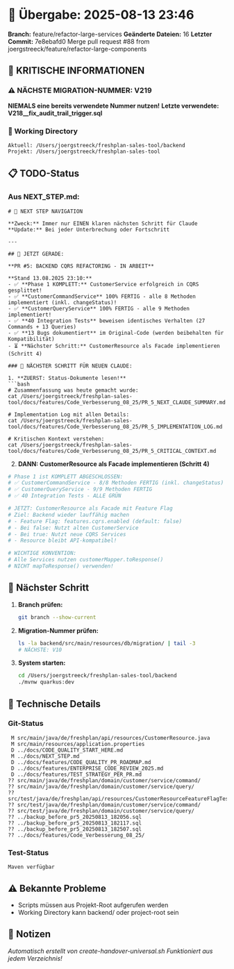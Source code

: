 # 🤝 Übergabe: 2025-08-13 23:46
**Branch:** feature/refactor-large-services
**Geänderte Dateien:** 16
**Letzter Commit:** 7e8ebafd0 Merge pull request #88 from joergstreeck/feature/refactor-large-components

## 🚨 KRITISCHE INFORMATIONEN

### ⚠️ NÄCHSTE MIGRATION-NUMMER: V219
**NIEMALS eine bereits verwendete Nummer nutzen!**
**Letzte verwendete: V218__fix_audit_trail_trigger.sql**

### 📍 Working Directory
```
Aktuell: /Users/joergstreeck/freshplan-sales-tool/backend
Projekt: /Users/joergstreeck/freshplan-sales-tool
```

## 📋 TODO-Status

### Aus NEXT_STEP.md:
```
# 🧭 NEXT STEP NAVIGATION

**Zweck:** Immer nur EINEN klaren nächsten Schritt für Claude
**Update:** Bei jeder Unterbrechung oder Fortschritt

---

## 🎯 JETZT GERADE:

**PR #5: BACKEND CQRS REFACTORING - IN ARBEIT**

**Stand 13.08.2025 23:10:**
- ✅ **Phase 1 KOMPLETT:** CustomerService erfolgreich in CQRS gesplittet!
- ✅ **CustomerCommandService** 100% FERTIG - alle 8 Methoden implementiert (inkl. changeStatus)!
- ✅ **CustomerQueryService** 100% FERTIG - alle 9 Methoden implementiert!
- ✅ **40 Integration Tests** beweisen identisches Verhalten (27 Commands + 13 Queries)
- ✅ **13 Bugs dokumentiert** im Original-Code (werden beibehalten für Kompatibilität)
- ⏳ **Nächster Schritt:** CustomerResource als Facade implementieren (Schritt 4)

### 🚨 NÄCHSTER SCHRITT FÜR NEUEN CLAUDE:

1. **ZUERST: Status-Dokumente lesen!**
```bash
# Zusammenfassung was heute gemacht wurde:
cat /Users/joergstreeck/freshplan-sales-tool/docs/features/Code_Verbesserung_08_25/PR_5_NEXT_CLAUDE_SUMMARY.md

# Implementation Log mit allen Details:
cat /Users/joergstreeck/freshplan-sales-tool/docs/features/Code_Verbesserung_08_25/PR_5_IMPLEMENTATION_LOG.md

# Kritischen Kontext verstehen:
cat /Users/joergstreeck/freshplan-sales-tool/docs/features/Code_Verbesserung_08_25/PR_5_CRITICAL_CONTEXT.md
```

2. **DANN: CustomerResource als Facade implementieren (Schritt 4)**
```bash
# Phase 1 ist KOMPLETT ABGESCHLOSSEN:
# ✅ CustomerCommandService - 8/8 Methoden FERTIG (inkl. changeStatus)
# ✅ CustomerQueryService - 9/9 Methoden FERTIG
# ✅ 40 Integration Tests - ALLE GRÜN

# JETZT: CustomerResource als Facade mit Feature Flag
# Ziel: Backend wieder lauffähig machen
# - Feature Flag: features.cqrs.enabled (default: false)
# - Bei false: Nutzt alten CustomerService
# - Bei true: Nutzt neue CQRS Services
# - Resource bleibt API-kompatibel!

# WICHTIGE KONVENTION:
# Alle Services nutzen customerMapper.toResponse()
# NICHT mapToResponse() verwenden!
```

## 🎯 Nächster Schritt

1. **Branch prüfen:**
   ```bash
   git branch --show-current
   ```

2. **Migration-Nummer prüfen:**
   ```bash
   ls -la backend/src/main/resources/db/migration/ | tail -3
   # NÄCHSTE: V10
   ```

3. **System starten:**
   ```bash
   cd /Users/joergstreeck/freshplan-sales-tool/backend
   ./mvnw quarkus:dev
   ```

## 🔧 Technische Details

### Git-Status
```
 M src/main/java/de/freshplan/api/resources/CustomerResource.java
 M src/main/resources/application.properties
 D ../docs/CODE_QUALITY_START_HERE.md
 M ../docs/NEXT_STEP.md
 D ../docs/features/CODE_QUALITY_PR_ROADMAP.md
 D ../docs/features/ENTERPRISE_CODE_REVIEW_2025.md
 D ../docs/features/TEST_STRATEGY_PER_PR.md
?? src/main/java/de/freshplan/domain/customer/service/command/
?? src/main/java/de/freshplan/domain/customer/service/query/
?? src/test/java/de/freshplan/api/resources/CustomerResourceFeatureFlagTest.java
?? src/test/java/de/freshplan/domain/customer/service/command/
?? src/test/java/de/freshplan/domain/customer/service/query/
?? ../backup_before_pr5_20250813_182056.sql
?? ../backup_before_pr5_20250813_182117.sql
?? ../backup_before_pr5_20250813_182507.sql
?? ../docs/features/Code_Verbesserung_08_25/
```

### Test-Status
```
Maven verfügbar
```

## ⚠️ Bekannte Probleme

- Scripts müssen aus Projekt-Root aufgerufen werden
- Working Directory kann backend/ oder project-root sein

## 📝 Notizen

_Automatisch erstellt von create-handover-universal.sh_
_Funktioniert aus jedem Verzeichnis!_
